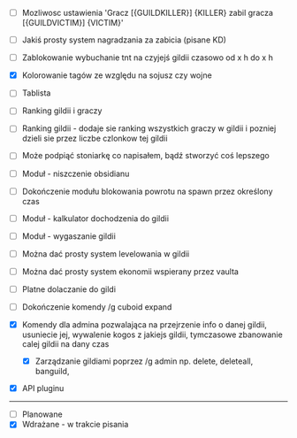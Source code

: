 - [ ] Mozliwosc ustawienia 'Gracz [{GUILDKILLER}] {KILLER} zabil gracza [{GUILDVICTIM}] {VICTIM}'
- [ ] Jakiś prosty system nagradzania za zabicia (pisane KD)
- [ ] Zablokowanie wybuchanie tnt na czyjejś gildii czasowo od x h do x h
- [x] Kolorowanie tagów ze względu na sojusz czy wojne
- [ ] Tablista
- [ ] Ranking gildii i graczy
- [ ] Ranking gildii - dodaje sie ranking wszystkich graczy w gildii i pozniej dzieli sie przez liczbe czlonkow tej gildii
- [ ] Może podpiąć stoniarkę co napisałem, bądź stworzyć coś lepszego
- [ ] Moduł - niszczenie obsidianu
- [ ] Dokończenie modułu blokowania powrotu na spawn przez określony czas
- [ ] Moduł - kalkulator dochodzenia do gildii
- [ ] Moduł - wygaszanie gildii
- [ ] Można dać prosty system levelowania w gildii
- [ ] Można dać prosty system ekonomii wspierany przez vaulta
- [ ] Platne dolaczanie do gildi
- [ ] Dokończenie komendy /g cuboid expand

- [x] Komendy dla admina pozwalająca na przejrzenie info o danej gildii, usuniecie jej, wywalenie kogos z jakiejs gildii, tymczasowe zbanowanie calej gildii na dany czas
  - [x] Zarządzanie gildiami poprzez /g admin np. delete, deleteall, banguild, 
- [x] API pluginu


***
- [ ] Planowane
- [x] Wdrażane - w trakcie pisania
